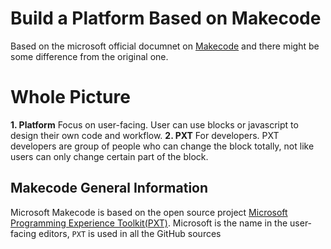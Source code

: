 # Build a Platform Based on Makecode
Based on the microsoft official documnet on [Makecode](https://makecode.com/docs)  and there might be some difference from the original one.


# Whole Picture
**1. Platform** Focus on user-facing. User can use blocks or javascript to design their own code and workflow.
**2. PXT** For developers. PXT developers are group of people who can change the block totally, not like users can only change certain part of the block. 


## Makecode General Information
Microsoft Makecode is based on the open source project [Microsoft Programming Experience Toolkit(PXT)](https://github.com/Microsoft/pxt). Microsoft is the name in the user-facing editors, ```PXT``` is used in all the GitHub sources

